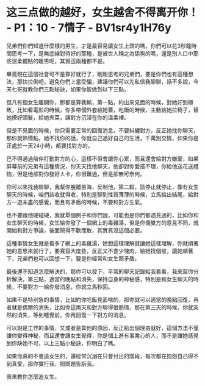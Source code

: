 # 这三点做的越好，女生越舍不得离开你！ - P1：10 - 7情子 - BV1sr4y1H76y

兄弟們你們知道什麼樣的男生，才是最容易讓女生上頭的嗎，你們可以花3秒鐘時間思考一下，是無底線對待好的那種，是被世人稱之為舔狗的嗎，還是別人口中那些溫柔體貼的暖男呢，其實這兩種都不是。

畢竟現在這個社會可不是靠好就行了，剛剛思考的兄弟們，要是你們也有這種想法，那快拉倒吧，避免你們上當受騙，建議你們可以先私信我聊聊，話不多說，今天七哥就教你們三點秘訣，如果你能做到以下三點。

但凡有個女生離開你，那都是算我輸，第一點，約出來見面的時候，對她好到極致，比如看電影的時候，你多帶個外套給她蓋，吃飯的時候，主動給她拉椅子，替她撩好頭髮，給她夾菜，讓對方沉浸在你的溫柔裡。

但是不見面的時候，你只需要正常的回復消息，不要糾纏對方，反正她找你聊天，那你就熱情點，她不找你的話，你就自己過好自己的生活，千萬別交情，如果你是正處於一天24小時，都要找對方的。

巴不得通過陪伴打動對方的心，這樣不但會讓你心累，而且還會給對方嫌棄，如果屏幕前的兄弟有這種情況，你天天找他聊天，他卻對你愛搭不理，你給他送花送禮物，但是他卻對你發好人卡，你很難過，但是卻無可奈何。

你可以來找我聊聊，我幫你脫離苦海，反制他，第二點，該停止就停止，像有女生聊天的時候，咱們該收就得收，特別是聊到性質薄薄的時候，立馬給出結尾，給對方一遊未盡的感覺，而且有矛盾的時候，不要和對方生氣。

也不要跟他硬碰硬，我就舉個例子和你們說，可能也是你們都遇見過的，比如你和女生聊天的時候，女生給你發了一個網上的毒雞湯，但是你倆雙方的意見不同，就開始和對方爭論，後面鬧得不歡而散，其實真沒這個必要。

這種事情女生就是看多了網上的毒雞湯，她想這樣理解就讓她這樣理解，你就順著她的意思來就行了，要寬容大度些，反正又不會少塊肉，給她找個坡，讓她順著下，兄弟們也可以回想一下，要是你經常和女生鬧矛盾。

最後還不知道怎麼解決的，那你可以發下，平常的聊天記錄給我看看，我來幫你分析解決，第三點，適當的晚點和消失，保持自身的神秘感，特別是和女生聊天的時候，不要對方一給你發消息，你就立馬秒回。

如果不是特別急的事情，比如約你吃飯見面啥的，那你就可以適當的晚點回復，再者就是偶爾的消失，比如你這兩天和對方聊得很熱情，那在第三天的時候，你就突然的消失，等到睡覺前，你再回復一下對方的消息。

可以說是工作的事情，又或者是其他的原因，反正給出個理由就好，這個方法不僅讓你變得神秘，而且還會讓女生覺得，你是個上進有事業心的人，而不是讓她感覺到你缺她不可，以上三點小秘訣，你明白了嗎。

如果你真的不會追女生的，還經常沉溺在只會付出的階段，每次都在抱怨自己得不到真愛，那你實行我，把問題告訴我。

我來教你怎麼追女生。
